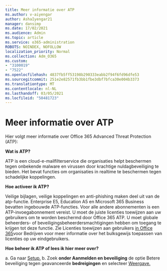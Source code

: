 ```yaml
---
title: Meer informatie over ATP
ms.author: v-aiyengar
author: AshaIyengar21
manager: dansimp
ms.date: 17/02/2021
ms.audience: Admin
ms.topic: article
ms.service: o365-administration
ROBOTS: NOINDEX, NOFOLLOW
localization_priority: Normal
ms.collection: Adm_O365
ms.custom:
- "3100019"
- "7522"
ms.openlocfilehash: 4837fb5ff53198b290333eabb2f94f6fd96dfe53
ms.sourcegitcommit: 251e2e82571fb3bb1fbe3dbf7bfca30e004b3373
ms.translationtype: MT
ms.contentlocale: nl-NL
ms.lasthandoff: 03/05/2021
ms.locfileid: "50481723"
---
```

# <a name="learn-about-atp"></a>Meer informatie over ATP

Hier volgt meer informatie over Office 365 Advanced Threat Protection (ATP):

**Wat is ATP?**

ATP is een cloud-e-mailfilterservice die organisaties helpt beschermen tegen onbekende malware en virussen door krachtige nuldagbeveiliging te bieden. Het bevat functies om organisaties in realtime te beschermen tegen schadelijke koppelingen.

**Hoe activeer ik ATP?**

Veilige bijlagen, veilige koppelingen en anti-phishing maken deel uit van de atp-functie. Enterprise E5, Education A5 en Microsoft 365 Business bevatten ingebouwde ATP-functies. Voor alle andere abonnementen is een ATP-invoegabonnement vereist. U moet de juiste licenties toewijzen aan uw gebruikers om te worden beschermd door Office 365 ATP. U moet globale beheerders- of beveiligingsbeheerdersmachtigingen hebben om toegang te krijgen tot deze functie. Zie Licenties toewijzen aan gebruikers [in Office 365](https://go.microsoft.com/fwlink/?linkid=2093435)voor Bedrijven voor meer informatie over het bulksgewijs toepassen van licenties op uw eindgebruikers.

**Hoe beheer ik ATP of lees ik hier meer over?**

a. Ga naar [Setup.](https://go.microsoft.com/fwlink/p/?linkid=2075721)
b. Zoek **onder Aanmelden en beveiliging** de optie Betere beveiliging tegen geavanceerde **bedreigingen** en selecteer [Weergave.](https://go.microsoft.com/fwlink/?linkid=2109302)
